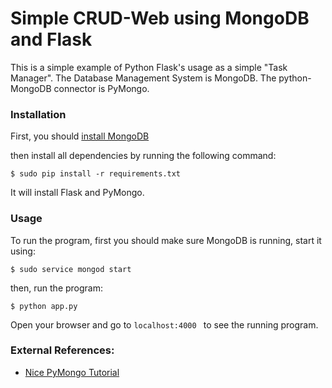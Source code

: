 # Simple CRUD-Web using MongoDB and Flask

This is a simple example of Python Flask's usage as a simple "Task Manager".
The Database Management System is MongoDB.
The python-MongoDB connector is PyMongo.

### Installation

First, you should [install MongoDB](https://docs.mongodb.com/manual/installation/)

then install all dependencies by running the following command:

```
$ sudo pip install -r requirements.txt
```

It will install Flask and PyMongo.

### Usage

To run the program, first you should make sure MongoDB is running, start it using:

```
$ sudo service mongod start
```

then, run the program:

```
$ python app.py
```

Open your browser and go to `localhost:4000 ` to see the running program.

### External References:

- [Nice PyMongo Tutorial](http://codehandbook.org/pymongo-tutorial-crud-operation-mongodb/)
